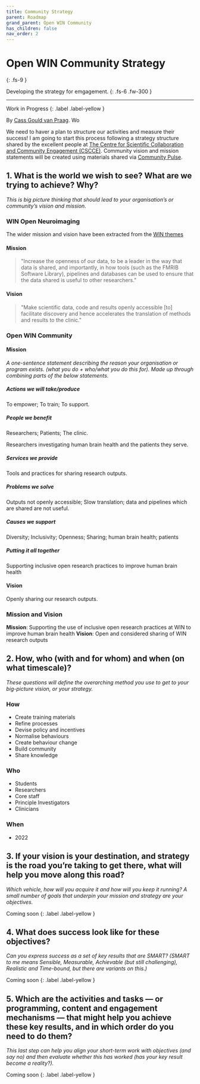 ```yaml
---
title: Community Strategy
parent: Roadmap
grand_parent: Open WIN Community
has_children: false
nav_order: 2
---
```



# Open WIN Community Strategy
{: .fs-9 }

Developing the strategy for emgagement.
{: .fs-6 .fw-300 }

---

Work in Progress
{: .label .label-yellow }

By [Cass Gould van Praag](https://cassgvp.github.io/WIN-Open-Neuroimaging-Community/docs/community/community-who.html#community-coordinator---cassandra-gould-van-praag-sheher). Wo

We need to haver a plan to structure our activities and measure their success! I am going to start this process following a strategy structure shared by the excellent people at [The Centre for Scientific Collaboration and Community Engagement (CSCCE)](https://www.cscce.org/2019/03/14/an-agile-community-strategy-or-how-to-use-okrs-to-say-no-and-stay-focused/). Community vision and mission statements will be created using materials shared via [Community Pulse](https://www.communitypulse.io/50-metrics-kpis-and-okrs/).

## 1. What is the world we wish to see? What are we trying to achieve? Why?
*This is big picture thinking that should lead to your organisation’s or community’s vision and mission.*

### WIN Open Neuroimaging

The wider mission and vision have been extracted from the [WIN themes]((https://www.win.ox.ac.uk/about/themes))

#### Mission
> "Increase the openness of our data, to be a leader in the way that data is shared, and importantly, in how tools (such as the FMRIB Software Library), pipelines and databases can be used to ensure that the data shared is useful to other researchers."

#### Vision
> "Make scientific data, code and results openly accessible [to] facilitate discovery and hence accelerates the translation of methods and results to the clinic."

### Open WIN Community

#### Mission
*A  one-sentence  statement  describing  the  reason your  organisation or program  exists.  (what  you  do +  who/what  you  do  this  for). Made up through combining parts of the below statements.*

##### Actions we will take/produce
To empower; To train; To support.

##### People we benefit
Researchers; Patients; The clinic.

Researchers investigating human brain health and the patients they serve.

##### Services we provide
Tools and practices for sharing research outputs.

##### Problems we solve
Outputs not openly accessible; Slow translation; data and pipelines which are shared are not useful.

##### Causes we support
Diversity; Inclusivity; Openness; Sharing; human brain health; patients

##### Putting it all together
Supporting inclusive open research practices to improve human brain health

#### Vision
Openly sharing our research outputs.

### Mission and Vision
**Mission**: Supporting the use of inclusive open research practices at WIN to improve human brain health
**Vision**: Open and considered sharing of WIN research outputs

## 2. How, who (with and for whom) and when (on what timescale)?
*These questions will define the overarching method you use to get to your big-picture vision, or your strategy.*
### How
- Create training materials
- Refine processes
- Devise policy and incentives
- Normalise behaviours
- Create behaviour change
- Build community
- Share knowledge

### Who
- Students
- Researchers
- Core staff
- Principle Investigators
- Clinicians

### When
- 2022


## 3. If your vision is your destination, and strategy is the road you’re taking to get there, what will help you move along this road?
*Which vehicle, how will you acquire it and how will you keep it running? A small number of goals that underpin your mission and strategy are your objectives.*

Coming soon
{: .label .label-yellow }

## 4. What does success look like for these objectives?
*Can you express success as a set of key results that are SMART? (SMART to me means Sensible, Measurable, Achievable (but still challenging), Realistic and Time-bound, but there are variants on this.)*

Coming soon
{: .label .label-yellow }

## 5. Which are the activities and tasks — or programming, content and engagement mechanisms — that might help you achieve these key results, and in which order do you need to do them?
*This last step can help you align your short-term work with objectives (and say no) and then evaluate whether this has worked (has your key result become a reality?).*

Coming soon
{: .label .label-yellow }
